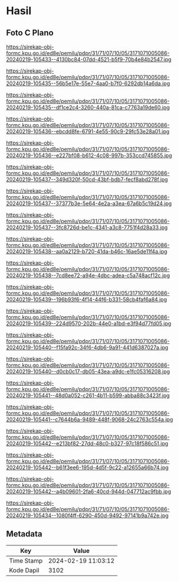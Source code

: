 # Hasil

## Foto C Plano

https://sirekap-obj-formc.kpu.go.id/ed8e/pemilu/pdpr/31/71/07/10/05/3171071005086-20240219-105433--4130bc84-07dd-4521-b5f9-70b4e84b2547.jpg

https://sirekap-obj-formc.kpu.go.id/ed8e/pemilu/pdpr/31/71/07/10/05/3171071005086-20240219-105435--56b5e17e-55e7-4aa0-b7f0-6292db14a6da.jpg

https://sirekap-obj-formc.kpu.go.id/ed8e/pemilu/pdpr/31/71/07/10/05/3171071005086-20240219-105435--df1ce2c4-3260-440a-81ca-c7763a19de60.jpg

https://sirekap-obj-formc.kpu.go.id/ed8e/pemilu/pdpr/31/71/07/10/05/3171071005086-20240219-105436--ebcdd8fe-6791-4e55-90c9-29fc53e28a01.jpg

https://sirekap-obj-formc.kpu.go.id/ed8e/pemilu/pdpr/31/71/07/10/05/3171071005086-20240219-105436--e227bf08-b612-4c08-997b-353ccd745855.jpg

https://sirekap-obj-formc.kpu.go.id/ed8e/pemilu/pdpr/31/71/07/10/05/3171071005086-20240219-105437--349d320f-50cd-43bf-bdb7-fecf8abd278f.jpg

https://sirekap-obj-formc.kpu.go.id/ed8e/pemilu/pdpr/31/71/07/10/05/3171071005086-20240219-105437--37377b3e-5e64-4e2a-a3ea-67a6b5c19d24.jpg

https://sirekap-obj-formc.kpu.go.id/ed8e/pemilu/pdpr/31/71/07/10/05/3171071005086-20240219-105437--3fc8726d-be1c-4341-a3c8-7751f4d28a33.jpg

https://sirekap-obj-formc.kpu.go.id/ed8e/pemilu/pdpr/31/71/07/10/05/3171071005086-20240219-105438--aa0a2129-b720-41da-b46c-16ae5de11f4a.jpg

https://sirekap-obj-formc.kpu.go.id/ed8e/pemilu/pdpr/31/71/07/10/05/3171071005086-20240219-105438--7cd8ee72-a94e-4dbc-adea-c5a748acf12c.jpg

https://sirekap-obj-formc.kpu.go.id/ed8e/pemilu/pdpr/31/71/07/10/05/3171071005086-20240219-105439--196b93f6-4f14-44f6-b331-58cb4faf6a84.jpg

https://sirekap-obj-formc.kpu.go.id/ed8e/pemilu/pdpr/31/71/07/10/05/3171071005086-20240219-105439--224d9570-202b-44e0-a1bd-e3f94d77fd05.jpg

https://sirekap-obj-formc.kpu.go.id/ed8e/pemilu/pdpr/31/71/07/10/05/3171071005086-20240219-105440--f15fa92c-34f6-4db6-9a91-441d6387027a.jpg

https://sirekap-obj-formc.kpu.go.id/ed8e/pemilu/pdpr/31/71/07/10/05/3171071005086-20240219-105440--d0cb0c17-db05-43ea-a9dc-e1fc05316208.jpg

https://sirekap-obj-formc.kpu.go.id/ed8e/pemilu/pdpr/31/71/07/10/05/3171071005086-20240219-105441--48d0a052-c261-4b11-b599-abba88c3423f.jpg

https://sirekap-obj-formc.kpu.go.id/ed8e/pemilu/pdpr/31/71/07/10/05/3171071005086-20240219-105441--c7644b6a-9489-448f-9068-24c2763c554a.jpg

https://sirekap-obj-formc.kpu.go.id/ed8e/pemilu/pdpr/31/71/07/10/05/3171071005086-20240219-105442--e213bf82-27dd-48c0-b327-97c18f586c51.jpg

https://sirekap-obj-formc.kpu.go.id/ed8e/pemilu/pdpr/31/71/07/10/05/3171071005086-20240219-105442--b61f3ee6-195d-4d5f-9c22-a12655a66b74.jpg

https://sirekap-obj-formc.kpu.go.id/ed8e/pemilu/pdpr/31/71/07/10/05/3171071005086-20240219-105442--a4b09601-2fa6-40cd-944d-047712ac9fbb.jpg

https://sirekap-obj-formc.kpu.go.id/ed8e/pemilu/pdpr/31/71/07/10/05/3171071005086-20240219-105434--1080f4ff-6290-450d-9492-97141b9a742e.jpg


## Metadata

| Key        | Value               |
| ---------- | ------------------- |
| Time Stamp | 2024-02-19 11:03:12 |
| Kode Dapil | 3102                |



